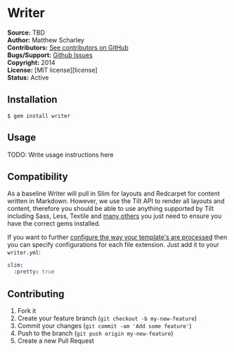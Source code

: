 # Writer

**Source:** TBD  
**Author:** Matthew Scharley  
**Contributors:** [See contributors on GitHub][gh-contrib]  
**Bugs/Support:** [Github Issues][gh-issues]  
**Copyright:** 2014  
**License:** [MIT license][license]  
**Status:** Active

## Installation

    $ gem install writer

## Usage

TODO: Write usage instructions here

## Compatibility

As a baseline Writer will pull in Slim for layouts and Redcarpet for content written in Markdown. However, we use the
Tilt API to render all layouts and content, therefore you should be able to use anything supported by Tilt including
Sass, Less, Textile and [many others][tilt-support] you just need to ensure you have the correct gems installed.

If you want to further [configure the way your template's are processed][template-options] then you can specify 
configurations for each file extension. Just add it to your `writer.yml`:

```yaml
slim:
  :pretty: true
```

## Contributing

1. Fork it
2. Create your feature branch (`git checkout -b my-new-feature`)
3. Commit your changes (`git commit -am 'Add some feature'`)
4. Push to the branch (`git push origin my-new-feature`)
5. Create a new Pull Request

  [gh-contrib]: https://github.com/mscharley/TBD/graphs/contributors
  [gh-issues]: https://github.com/mscharley/TBD/issues
  [tilt-support]: https://github.com/rtomayko/tilt/blob/master/README.md
  [template-options]: https://github.com/rtomayko/tilt/blob/master/docs/TEMPLATES.md
